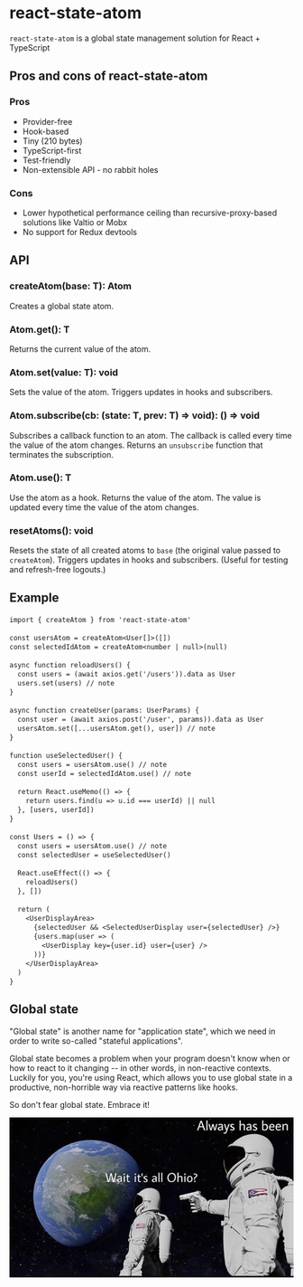 # react-state-atom

`react-state-atom` is a global state management solution for React + TypeScript

## Pros and cons of react-state-atom

### Pros

- Provider-free
- Hook-based
- Tiny (210 bytes)
- TypeScript-first
- Test-friendly
- Non-extensible API - no rabbit holes

### Cons

- Lower hypothetical performance ceiling than recursive-proxy-based solutions like Valtio or Mobx
- No support for Redux devtools

## API

### createAtom<T>(base: T): Atom<T>

Creates a global state atom.

### Atom.get(): T

Returns the current value of the atom.

### Atom.set(value: T): void

Sets the value of the atom. Triggers updates in hooks and subscribers.

### Atom.subscribe(cb: (state: T, prev: T) => void): () => void

Subscribes a callback function to an atom. The callback is called every time the value of the atom changes. Returns an `unsubscribe` function that terminates the subscription.

### Atom.use(): T

Use the atom as a hook. Returns the value of the atom. The value is updated every time the value of the atom changes.

### resetAtoms(): void

Resets the state of all created atoms to `base` (the original value passed to `createAtom`). Triggers updates in hooks and subscribers. (Useful for testing and refresh-free logouts.)

## Example

```tsx
import { createAtom } from 'react-state-atom'

const usersAtom = createAtom<User[]>([])
const selectedIdAtom = createAtom<number | null>(null)

async function reloadUsers() {
  const users = (await axios.get('/users')).data as User
  users.set(users) // note
}

async function createUser(params: UserParams) {
  const user = (await axios.post('/user', params)).data as User
  usersAtom.set([...usersAtom.get(), user]) // note
}

function useSelectedUser() {
  const users = usersAtom.use() // note
  const userId = selectedIdAtom.use() // note

  return React.useMemo(() => {
    return users.find(u => u.id === userId) || null
  }, [users, userId])
}

const Users = () => {
  const users = usersAtom.use() // note
  const selectedUser = useSelectedUser()

  React.useEffect(() => {
    reloadUsers()
  }, [])

  return (
    <UserDisplayArea>
      {selectedUser && <SelectedUserDisplay user={selectedUser} />}
      {users.map(user => (
        <UserDisplay key={user.id} user={user} />
      ))}
    </UserDisplayArea>
  )
}
```

## Global state

"Global state" is another name for "application state", which we need in order to write so-called "stateful applications".

Global state becomes a problem when your program doesn't know when or how to react to it changing -- in other words, in non-reactive contexts. Luckily for you, you're using React, which allows you to use global state in a productive, non-horrible way via reactive patterns like hooks.

So don't fear global state. Embrace it!

![global state meme](https://github.com/ethangclark/react-state-atom/blob/main/ohio.webp?raw=true)

